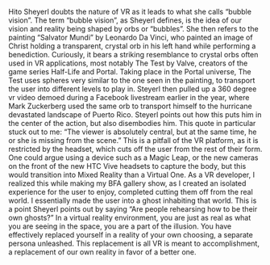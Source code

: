 ﻿Hito Sheyerl doubts the nature of VR as it leads to what she calls “bubble vision”. The term “bubble vision”, as Sheyerl defines, is the idea of our vision and reality being shaped by orbs or “bubbles”. She then refers to the painting “Salvator Mundi” by Leonardo Da Vinci, who painted an image of Christ holding a transparent, crystal orb in his left hand while performing a benediction. Curiously, it bears a striking resemblance to crystal orbs often used in VR applications, most notably The Test by Valve, creators of the game series Half-Life and Portal. Taking place in the Portal universe, The Test uses spheres very similar to the one seen in the painting, to transport the user into different levels to play in. Steyerl then pulled up a 360 degree vr video demoed during a Facebook livestream earlier in the year, where Mark Zuckerberg used the same orb to transport himself to the hurricane devastated landscape of Puerto Rico. Steyerl points out how this puts him in the center of the action, but also disembodies him. This quote in particular stuck out to me: “The viewer is absolutely central, but at the same time, he or she is missing from the scene.” This is a pitfall of the VR platform, as it is restricted by the headset, which cuts off the user from the rest of their form. One could argue using a device such as a Magic Leap, or the new cameras on the front of the new HTC Vive headsets to capture the body, but this would transition into Mixed Reality than a Virtual One. As a VR developer, I realized this while making my BFA gallery show, as I created an isolated experience for the user to enjoy, completed cutting them off from the real world. I essentially made the user into a ghost inhabiting that world. This is a point Sheyerl points out by saying “Are people rehearsing how to be their own ghosts?” In a virtual reality environment, you are just as real as what you are seeing in the space, you are a part of the illusion. You have effectively replaced yourself in a reality of your own choosing, a separate persona unleashed. This replacement is all VR is meant to accomplishment, a replacement of our own reality in favor of a better one. 